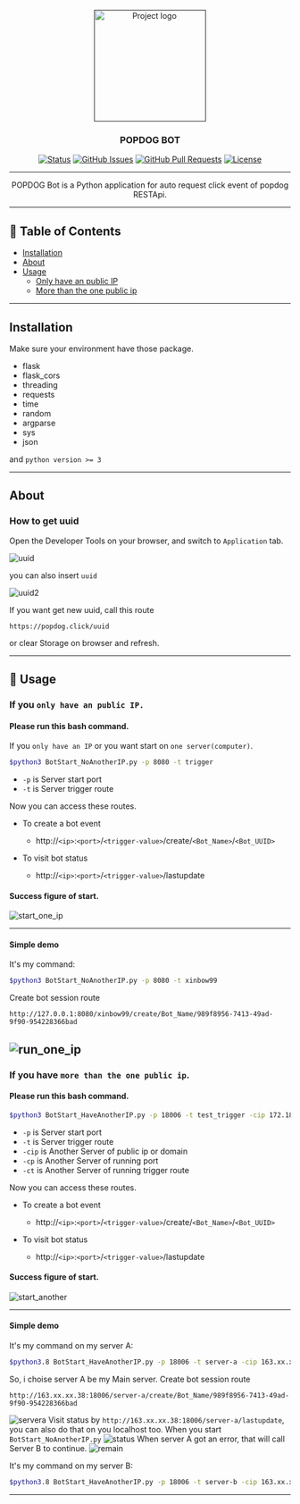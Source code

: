 <p align="center">
  <a href="" rel="noopener">
 <img width=200px height=200px src="./DemoPhotos/robot.png" alt="Project logo"></a>
</p>
<h3 align="center">POPDOG BOT</h3>

<div align="center">

[![Status](https://img.shields.io/badge/status-active-success.svg)]()
[![GitHub Issues](https://img.shields.io/github/issues/XinBow99/popdog_bot.svg)](https://github.com/XinBow99/popdog_bot/issues)
[![GitHub Pull Requests](https://img.shields.io/github/issues-pr/XinBow99/popdog_bot.svg)](https://github.com/XinBow99/popdog_bot/pulls)
[![License](https://img.shields.io/badge/license-MIT-blue.svg)](/LICENSE)

</div>

---

<p align="center"> POPDOG Bot is a Python application for auto request click event of popdog RESTApi.
    <br> 
</p>

---

## 📝 Table of Contents

- [Installation](#Installation)
- [About](#about)
- [Usage](#usage)
  - [Only have an public IP](#OnlyHaveAnPublicIP)
  - [More than the one public ip](#HaveManyPublicIP)

---

## Installation <a name = "Installation"></a>

Make sure your environment have those package.
- flask
- flask_cors
- threading
- requests
- time
- random
- argparse
- sys
- json

and `python version >= 3`

---

## About <a name = "about"></a>
### How to get uuid
Open the Developer Tools on your browser, and switch to `Application` tab.

![uuid](./DemoPhotos/uuid.png "uuid")

you can also insert `uuid`

![uuid2](./DemoPhotos/console.png "uuid2")

If you want get new uuid, call this route 
```
https://popdog.click/uuid
```
or clear Storage on browser and refresh.

---

## 🏁 Usage <a name = "usage"></a>
### If you `only have an public IP.` <a name="OnlyHaveAnPublicIP"></a>
#### Please run this bash command. 
If you `only have an IP` or you want start on `one server(computer)`.
```bash
$python3 BotStart_NoAnotherIP.py -p 8080 -t trigger
```
- `-p` is Server start port
- `-t` is Server trigger route

Now you can access these routes.

- To create a bot event
  - http://`<ip>`:`<port>`/`<trigger-value>`/create/`<Bot_Name>`/`<Bot_UUID>`

- To visit bot status

  - http://`<ip>`:`<port>`/`<trigger-value>`/lastupdate

#### Success figure of start.
![start_one_ip](./DemoPhotos/start_one_ip.png "start_one_ip")

---

#### Simple demo
It's my command:
```bash
$python3 BotStart_NoAnotherIP.py -p 8080 -t xinbow99
```
Create bot session route
```
http://127.0.0.1:8080/xinbow99/create/Bot_Name/989f8956-7413-49ad-9f90-954228366bad
```
![run_one_ip](./DemoPhotos/run_one_ip.png "run_one_ip")
---
### If you have `more than the one public ip`.<a name="HaveManyPublicIP"></a>
#### Please run this bash command. 
```bash
$python3 BotStart_HaveAnotherIP.py -p 18006 -t test_trigger -cip 172.18.18.18 -cp 18006 -ct test_trigger
```
- `-p` is Server start port
- `-t` is Server trigger route
- `-cip` is Another Server of public ip or domain
- `-cp` is Another Server of running port
- `-ct` is Another Server of running trigger route

Now you can access these routes.

- To create a bot event
  - http://`<ip>`:`<port>`/`<trigger-value>`/create/`<Bot_Name>`/`<Bot_UUID>`

- To visit bot status

  - http://`<ip>`:`<port>`/`<trigger-value>`/lastupdate

#### Success figure of start.
![start_another](./DemoPhotos/start_another.png "start_another")

---

#### Simple demo
It's my command on my server A:
```bash
$python3.8 BotStart_HaveAnotherIP.py -p 18006 -t server-a -cip 163.xx.xx.37 -cp 18006 -ct server-b
```
So, i choise server A be my Main server. Create bot session route
```
http://163.xx.xx.38:18006/server-a/create/Bot_Name/989f8956-7413-49ad-9f90-954228366bad
```
![servera](./DemoPhotos/servera.png "servera")
Visit status by `http://163.xx.xx.38:18006/server-a/lastupdate`, you can also do that on you localhost too. When you start `BotStart_NoAnotherIP.py`
![status](./DemoPhotos/status.png "status")
When server A got an error, that will call Server B to continue.
![remain](./DemoPhotos/remain.png "remain")

It's my command on my server B:
```bash
$python3.8 BotStart_HaveAnotherIP.py -p 18006 -t server-b -cip 163.xx.xx.38 -cp 18006 -ct server-a
```
---



